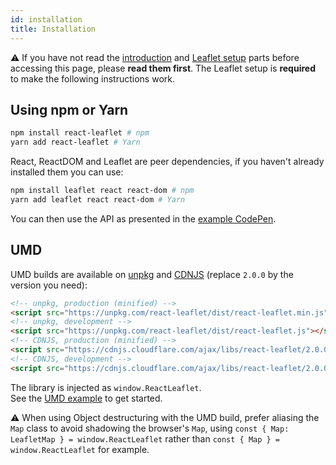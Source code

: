 ```yaml
---
id: installation
title: Installation
---
```


⚠️ If you have not read the [introduction](intro.md) and [Leaflet setup](setup.md) parts before accessing this page, please **read them first**. The Leaflet setup is **required** to make the following instructions work.

## Using npm or Yarn

```bash
npm install react-leaflet # npm
yarn add react-leaflet # Yarn
```

React, ReactDOM and Leaflet are peer dependencies, if you haven't already installed them you can use:

```bash
npm install leaflet react react-dom # npm
yarn add leaflet react react-dom # Yarn
```

You can then use the API as presented in the [example CodePen](https://codepen.io/PaulLeCam/pen/gzVmGw).

## UMD

UMD builds are available on [unpkg](https://unpkg.com/) and
[CDNJS](https://cdnjs.com/libraries/react-leaflet) (replace `2.0.0` by the
version you need):

```html
<!-- unpkg, production (minified) -->
<script src="https://unpkg.com/react-leaflet/dist/react-leaflet.min.js"></script>
<!-- unpkg, development -->
<script src="https://unpkg.com/react-leaflet/dist/react-leaflet.js"></script>
<!-- CDNJS, production (minified) -->
<script src="https://cdnjs.cloudflare.com/ajax/libs/react-leaflet/2.0.0/react-leaflet.min.js"></script>
<!-- CDNJS, development -->
<script src="https://cdnjs.cloudflare.com/ajax/libs/react-leaflet/2.0.0/react-leaflet.js"></script>
```

The library is injected as `window.ReactLeaflet`.\
See the [UMD example](https://github.com/PaulLeCam/react-leaflet/blob/master/example/umd.html) to get started.

⚠️ When using Object destructuring with the UMD build, prefer aliasing the `Map` class to avoid shadowing the browser's `Map`, using `const { Map: LeafletMap } = window.ReactLeaflet` rather than `const { Map } = window.ReactLeaflet` for example.
